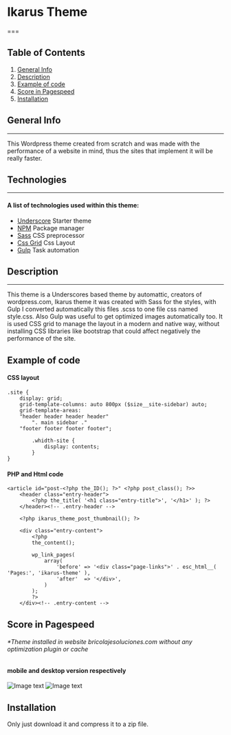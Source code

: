 # Ikarus Theme
===
## Table of Contents
1. [General Info](#general-info)
2. [Description](#description)
3. [Example of code](#example-of-code)
4. [Score in Pagespeed](#score-in-pagespeed)
5. [Installation](#installation)

## General Info
***
This Wordpress theme created from scratch and was made with the performance of a website in mind, thus the sites that implement it will be really faster.
## Technologies
***
#### A list of technologies used within this theme:
* [Underscore](https://underscores.me/)  Starter theme
* [NPM](https://www.npmjs.com/) Package manager
*  [Sass](https://sass-lang.com/) CSS preprocessor
*  [Css Grid](https://developer.mozilla.org/en-US/docs/Web/CSS/CSS_Grid_Layout) Css Layout  
*  [Gulp](https://cdnjs.com/libraries/jquery.caroufredsel) Task automation 

## Description 
***
This theme is a Underscores based theme by automattic, creators of wordpress.com, Ikarus theme it was created with Sass for the styles, with Gulp I converted automatically this files .scss to one file css named style.css. Also Gulp was useful to get optimized images automatically too. It is used CSS grid to manage the layout in a modern and native way, without installing CSS libraries like bootstrap that could affect negatively the performance of the site.

## Example of code

#### CSS layout
```
.site {
	display: grid;
	grid-template-columns: auto 800px ($size__site-sidebar) auto;
	grid-template-areas: 
	"header header header header" 
		". main sidebar ." 
	"footer footer footer footer";

		.whidth-site {
			display: contents;
		}
}
```

#### PHP and Html code
```
<article id="post-<?php the_ID(); ?>" <?php post_class(); ?>>
	<header class="entry-header">
		<?php the_title( '<h1 class="entry-title">', '</h1>' ); ?>
	</header><!-- .entry-header -->

	<?php ikarus_theme_post_thumbnail(); ?>

	<div class="entry-content">
		<?php
		the_content();

		wp_link_pages(
			array(
				'before' => '<div class="page-links">' . esc_html__( 'Pages:', 'ikarus-theme' ),
				'after'  => '</div>',
			)
		);
		?>
	</div><!-- .entry-content -->
```


## Score in Pagespeed 
###### *Theme installed in website bricolajesoluciones.com without any optimization plugin or cache 
#### mobile and desktop version respectively 
![Image text](https://bricolajesoluciones.com/pagespeed-mobile.png)
![Image text](https://bricolajesoluciones.com/pagespeed-desktop.png)

## Installation
Only just download it and compress it to a zip file.
